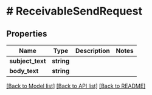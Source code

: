 # # ReceivableSendRequest

## Properties

Name | Type | Description | Notes
------------ | ------------- | ------------- | -------------
**subject_text** | **string** |  |
**body_text** | **string** |  |

[[Back to Model list]](../../README.md#models) [[Back to API list]](../../README.md#endpoints) [[Back to README]](../../README.md)
